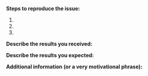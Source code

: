 **Steps to reproduce the issue:**

1.
2.
3.

**Describe the results you received:**

**Describe the results you expected:**

**Additional information (or a very motivational phrase):**
